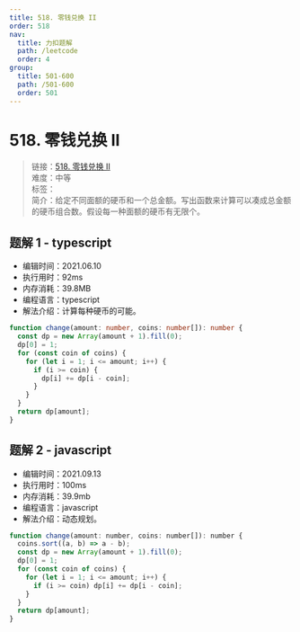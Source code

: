 ```yaml
---
title: 518. 零钱兑换 II
order: 518
nav:
  title: 力扣题解
  path: /leetcode
  order: 4
group:
  title: 501-600
  path: /501-600
  order: 501
---
```


# 518. 零钱兑换 II

> 链接：[518. 零钱兑换 II](https://leetcode-cn.com/problems/coin-change-2/)  
> 难度：中等  
> 标签：  
> 简介：给定不同面额的硬币和一个总金额。写出函数来计算可以凑成总金额的硬币组合数。假设每一种面额的硬币有无限个。

## 题解 1 - typescript

- 编辑时间：2021.06.10
- 执行用时：92ms
- 内存消耗：39.8MB
- 编程语言：typescript
- 解法介绍：计算每种硬币的可能。

```typescript
function change(amount: number, coins: number[]): number {
  const dp = new Array(amount + 1).fill(0);
  dp[0] = 1;
  for (const coin of coins) {
    for (let i = 1; i <= amount; i++) {
      if (i >= coin) {
        dp[i] += dp[i - coin];
      }
    }
  }
  return dp[amount];
}
```

## 题解 2 - javascript

- 编辑时间：2021.09.13
- 执行用时：100ms
- 内存消耗：39.9mb
- 编程语言：javascript
- 解法介绍：动态规划。

```javascript
function change(amount: number, coins: number[]): number {
  coins.sort((a, b) => a - b);
  const dp = new Array(amount + 1).fill(0);
  dp[0] = 1;
  for (const coin of coins) {
    for (let i = 1; i <= amount; i++) {
      if (i >= coin) dp[i] += dp[i - coin];
    }
  }
  return dp[amount];
}
```
